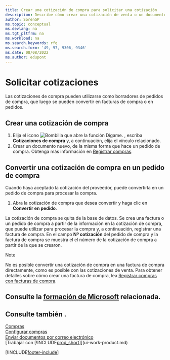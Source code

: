 ```yaml
---
title: Crear una cotización de compra para solicitar una cotización
description: Describe cómo crear una cotización de venta o un documento de solicitud de cotización (RFQ) para registrar la cotización a un cliente para vender productos con determinadas condiciones.
author: SorenGP
ms.topic: conceptual
ms.devlang: na
ms.tgt_pltfrm: na
ms.workload: na
ms.search.keywords: rfq
ms.search.form: '49, 97, 9306, 9346'
ms.date: 08/08/2022
ms.author: edupont
---
```

# <a name="request-quotes" />Solicitar cotizaciones

Las cotizaciones de compra pueden utilizarse como borradores de pedidos de compra, que luego se pueden convertir en facturas de compra o en pedidos.

## <a name="create-a-purchase-quote" />Crear una cotización de compra

1. Elija el icono ![Bombilla que abre la función Dígame.](media/ui-search/search_small.png "Dígame qué desea hacer") , escriba **Cotizaciones de compra** y, a continuación, elija el vínculo relacionado.
2. Crear un documento nuevo, de la misma forma que hace un pedido de compra. Obtenga más información en [Registrar compras](purchasing-how-record-purchases.md).

## <a name="convert-a-purchase-quote-to-a-purchase-order" />Convertir una cotización de compra en un pedido de compra

Cuando haya aceptado la cotización del proveedor, puede convertirla en un pedido de compra para procesar la compra.

1. Abra la cotización de compra que desea convertir y haga clic en **Convertir en pedido**.

La cotización de compra se quita de la base de datos. Se crea una factura o un pedido de compra a partir de la información en la cotización de compra, que puede utilizar para procesar la compra y, a continuación, registrar una factura de compra. En el campo **Nº cotización** del pedido de compra y la factura de compra se muestra el el número de la cotización de compra a partir de la que se crearon.

> [!NOTE]
> No es posible convertir una cotización de compra en una factura de compra directamente, como es posible con las cotizaciones de venta. Para obtener detalles sobre cómo crear una factura de compra, lea [Registrar compras con facturas de compra](purchasing-how-record-purchases.md).

## <a name="see-related-microsoft-trainingtrainingmodulescreate-purchase-documents-dynamics--business-central" />Consulte la [formación de Microsoft](/training/modules/create-purchase-documents-dynamics-365-business-central/) relacionada.

## <a name="see-also" />Consulte también .

[Compras](purchasing-manage-purchasing.md)  
[Configurar compras](purchasing-setup-purchasing.md)  
[Enviar documentos por correo electrónico](ui-how-send-documents-email.md)  
[Trabajar con [!INCLUDE[prod_short](includes/prod_short.md)]](ui-work-product.md)  

[!INCLUDE[footer-include](includes/footer-banner.md)]
